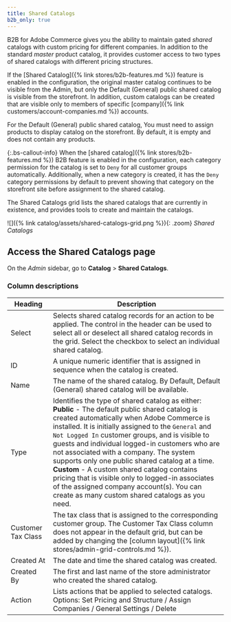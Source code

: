 ```yaml
---
title: Shared Catalogs
b2b_only: true
---
```


B2B for Adobe Commerce gives you the ability to maintain gated _shared_ catalogs with custom pricing for different companies. In addition to the standard _master_ product catalog, it provides customer access to two types of shared catalogs with different pricing structures.

If the [Shared Catalog]({% link stores/b2b-features.md %}) feature is enabled in the configuration, the original master catalog continues to be visible from the Admin, but only the Default (General) public shared catalog is visible from the storefront. In addition, custom catalogs can be created that are visible only to members of specific [company]({% link customers/account-companies.md %}) accounts.

For the Default (General) public shared catalog, You must need to assign products to display catalog on the storefront. By default, it is empty and does not contain any products.

{:.bs-callout-info}
When the [shared catalog]({% link stores/b2b-features.md %}) B2B feature is enabled in the configuration, each category permission for the catalog is set to `Deny` for all customer groups automatically. Additionally, when a new category is created, it has the `Deny` category permissions by default to prevent showing that category on the storefront site before assignment to the shared catalog.

The Shared Catalogs grid lists the shared catalogs that are currently in existence, and provides tools to create and maintain the catalogs.

![]({% link catalog/assets/shared-catalogs-grid.png %}){: .zoom}
_Shared Catalogs_

## Access the Shared Catalogs page

On the _Admin_ sidebar, go to **Catalog** > **Shared Catalogs**.

### Column descriptions

|Heading|Description|
|--- |--- |
|Select|Selects shared catalog records for an action to be applied. The control in the header can be used to select all or deselect all shared catalog records in the grid. Select the checkbox to select an individual shared catalog.|
|ID|A unique numeric identifier that is assigned in sequence when the catalog is created.|
|Name|The name of the shared catalog. By Default, Default (General) shared catalog will be available.|
|Type|Identifies the type of shared catalog as either: <br/>**Public** - The default public shared catalog is created automatically when Adobe Commerce is installed. It is initially assigned to the `General` and `Not Logged In` customer groups, and is visible to guests and individual logged-in customers who are not associated with a company. The system supports only one public shared catalog at a time. <br/>**Custom** - A custom shared catalog contains pricing that is visible only to logged-in associates of the assigned company account(s). You can create as many custom shared catalogs as you need.|
|Customer Tax Class|The tax class that is assigned to the corresponding customer group. The Customer Tax Class column does not appear in the default grid, but can be added by changing the [column layout]({% link stores/admin-grid-controls.md %}).|
|Created At|The date and time the shared catalog was created.|
|Created By|The first and last name of the store administrator who created the shared catalog.|
|Action|Lists actions that be applied to selected catalogs. Options: Set Pricing and Structure / Assign Companies / General Settings / Delete|
